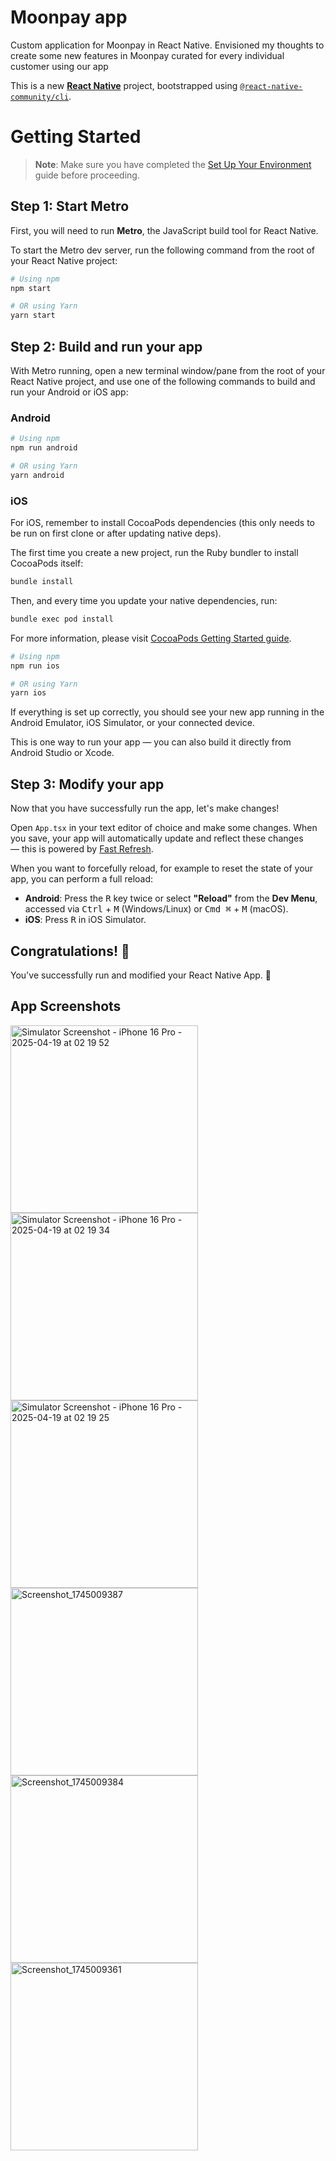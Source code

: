 # Moonpay app
Custom application for Moonpay in React Native. Envisioned my thoughts to create some new features in Moonpay curated for every individual customer using our app

This is a new [**React Native**](https://reactnative.dev) project, bootstrapped using [`@react-native-community/cli`](https://github.com/react-native-community/cli).

# Getting Started

> **Note**: Make sure you have completed the [Set Up Your Environment](https://reactnative.dev/docs/set-up-your-environment) guide before proceeding.

## Step 1: Start Metro

First, you will need to run **Metro**, the JavaScript build tool for React Native.

To start the Metro dev server, run the following command from the root of your React Native project:

```sh
# Using npm
npm start

# OR using Yarn
yarn start
```

## Step 2: Build and run your app

With Metro running, open a new terminal window/pane from the root of your React Native project, and use one of the following commands to build and run your Android or iOS app:

### Android

```sh
# Using npm
npm run android

# OR using Yarn
yarn android
```

### iOS

For iOS, remember to install CocoaPods dependencies (this only needs to be run on first clone or after updating native deps).

The first time you create a new project, run the Ruby bundler to install CocoaPods itself:

```sh
bundle install
```

Then, and every time you update your native dependencies, run:

```sh
bundle exec pod install
```

For more information, please visit [CocoaPods Getting Started guide](https://guides.cocoapods.org/using/getting-started.html).

```sh
# Using npm
npm run ios

# OR using Yarn
yarn ios
```

If everything is set up correctly, you should see your new app running in the Android Emulator, iOS Simulator, or your connected device.

This is one way to run your app — you can also build it directly from Android Studio or Xcode.

## Step 3: Modify your app

Now that you have successfully run the app, let's make changes!

Open `App.tsx` in your text editor of choice and make some changes. When you save, your app will automatically update and reflect these changes — this is powered by [Fast Refresh](https://reactnative.dev/docs/fast-refresh).

When you want to forcefully reload, for example to reset the state of your app, you can perform a full reload:

- **Android**: Press the <kbd>R</kbd> key twice or select **"Reload"** from the **Dev Menu**, accessed via <kbd>Ctrl</kbd> + <kbd>M</kbd> (Windows/Linux) or <kbd>Cmd ⌘</kbd> + <kbd>M</kbd> (macOS).
- **iOS**: Press <kbd>R</kbd> in iOS Simulator.

## Congratulations! :tada:

You've successfully run and modified your React Native App. :partying_face:

## App Screenshots

<img src="https://github.com/user-attachments/assets/fd70f3c8-4908-407f-9b0c-ae6a3475e96e" alt="Simulator Screenshot - iPhone 16 Pro - 2025-04-19 at 02 19 52" width="300"/>
<img src="https://github.com/user-attachments/assets/9bd4068b-9075-488b-975c-2dfa5bd0b729" alt="Simulator Screenshot - iPhone 16 Pro - 2025-04-19 at 02 19 34" width="300"/>
<img src="https://github.com/user-attachments/assets/e3a25602-8f40-4519-9358-7c7eaf875672" alt="Simulator Screenshot - iPhone 16 Pro - 2025-04-19 at 02 19 25" width="300"/>
<img src="https://github.com/user-attachments/assets/4226121e-625b-4219-ac61-1f6f66032925" alt="Screenshot_1745009387" width="300"/>
<img src="https://github.com/user-attachments/assets/44358623-20b0-4f55-b934-52add9ec6ec6" alt="Screenshot_1745009384" width="300"/>
<img src="https://github.com/user-attachments/assets/ffd9e99a-76f4-49ec-88cb-2f2c481fa12b" alt="Screenshot_1745009361" width="300"/>



